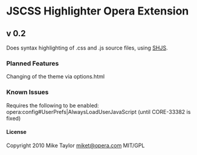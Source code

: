 # JSCSS Highlighter Opera Extension
## v 0.2

Does syntax highlighting of .css and .js source files, using [SHJS](http://shjs.sourceforge.net/).

### Planned Features
Changing of the theme via options.html

### Known Issues
Requires the following to be enabled: opera:config#UserPrefs|AlwaysLoadUserJavaScript (until CORE-33382 is fixed)

#### License
Copyright 2010 Mike Taylor miket@opera.com
MIT/GPL
